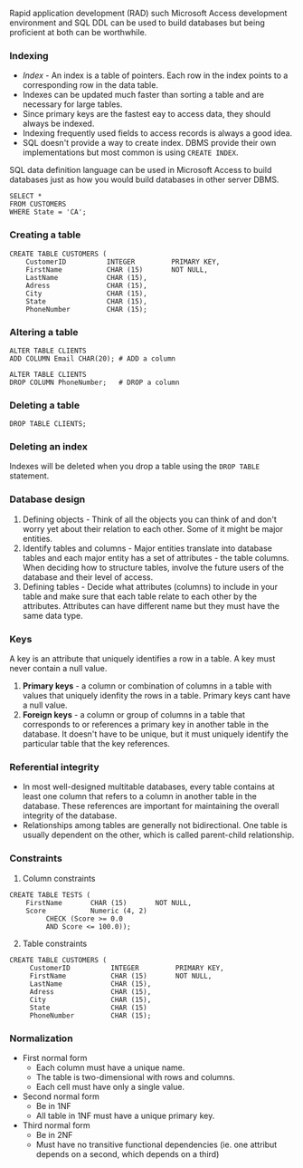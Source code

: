 Rapid application development (RAD) such Microsoft Access development environment and SQL DDL can be used to build databases but being proficient at both can be worthwhile. 

### Indexing

* *Index* - An index is a table of pointers. Each row in the index points to a corresponding row in the data table.
* Indexes can be updated much faster than sorting a table and are necessary for large tables.
* Since primary keys are the fastest eay to access data, they should always be indexed.
* Indexing frequently used fields to access records is always a good idea.
* SQL doesn't provide a way to create index. DBMS provide their own implementations but most common is using `CREATE INDEX`.

SQL data definition language can be used in Microsoft Access to build databases just as how you would build databases in other server DBMS.
```
SELECT *
FROM CUSTOMERS
WHERE State = 'CA';
```

### Creating a table
```
CREATE TABLE CUSTOMERS (
    CustomerID          INTEGER         PRIMARY KEY,
    FirstName           CHAR (15)       NOT NULL,
    LastName            CHAR (15),
    Adress              CHAR (15),
    City                CHAR (15),
    State               CHAR (15),
    PhoneNumber         CHAR (15);
```

### Altering a table
```
ALTER TABLE CLIENTS
ADD COLUMN Email CHAR(20); # ADD a column

ALTER TABLE CLIENTS
DROP COLUMN PhoneNumber;   # DROP a column
```

### Deleting a table
```
DROP TABLE CLIENTS;
```

### Deleting an index
Indexes will be deleted when you drop a table using the `DROP TABLE` statement.

### Database design
  1. Defining objects - Think of all the objects you can think of and don't worry yet about their relation
     to each other. Some of it might be major entities.
  2. Identify tables and columns - Major entities translate into database tables and each major entity 
     has a set of attributes - the table columns. When deciding how to structure tables, involve the future
     users of the database and their level of access.
  3. Defining tables - Decide what attributes (columns) to include in your table and make sure that each
     table relate to each other by the attributes. Attributes can have different name but
     they must have the same data type.
    
### Keys
A key is an attribute that uniquely identifies a row in a table. A key must never contain a null value.
  1. **Primary keys** - a column or combination of columns in a table with values that uniquely idenfity the rows
                        in a table. Primary keys cant have a null value.
  2. **Foreign keys** - a column or group of columns in a table that corresponds to or references a primary key in
                        another table in the database. It doesn't have to be unique, but it must uniquely identify the
                        particular table that the key references.
                        
### Referential integrity
* In most well-designed multitable databases, every table contains at least one column that refers to a column in another
table in the database. These references are important for maintaining the overall integrity of the database.
* Relationships among tables are generally not bidirectional. One table is usually dependent on the other, which is called parent-child relationship.

### Constraints
1. Column constraints
```
CREATE TABLE TESTS (
    FirstName       CHAR (15)       NOT NULL,
    Score           Numeric (4, 2)
         CHECK (Score >= 0.0
         AND Score <= 100.0));
```
2. Table constraints
```
CREATE TABLE CUSTOMERS (
     CustomerID          INTEGER         PRIMARY KEY,
     FirstName           CHAR (15)       NOT NULL,
     LastName            CHAR (15),
     Adress              CHAR (15),
     City                CHAR (15),
     State               CHAR (15)
     PhoneNumber         CHAR (15);
```

### Normalization
* First normal form
    * Each column must have a unique name.
    * The table is two-dimensional with rows and columns.
    * Each cell must have only a single value.
* Second normal form
    * Be in 1NF
    * All table in 1NF must have a unique primary key.
* Third normal form
    * Be in 2NF
    * Must have no transitive functional dependencies (ie. one attribut depends on a second, which depends on a third)
